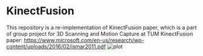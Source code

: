 # KinectFusion
This repository is a re-implementation of KinectFusion paper, which is a part of group project for 3D Scanning and Motion Capture at TUM
KinectFusion paper: https://www.microsoft.com/en-us/research/wp-content/uploads/2016/02/ismar2011.pdf
![plot](.figs/output_kf.png)
